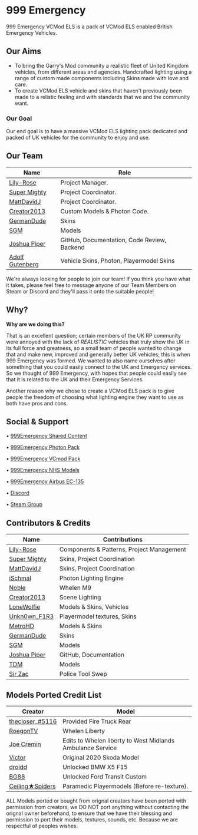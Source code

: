 # 999 Emergency

999 Emergency VCMod ELS is a pack of VCMod ELS enabled British Emergency Vehicles.

## Our Aims

- To bring the Garry's Mod community a realistic fleet of United Kingdom vehicles, from different areas and agencies. Handcrafted lighting using a range of custom made components including Skins made with love and care.
- To create VCMod ELS vehicle and skins that haven't previously been made to a relistic feeling and with standards that we and the community want.

### Our Goal

Our end goal is to have a massive VCMod ELS lighting pack dedicated and packed of UK vehicles for the community to enjoy and use.

## Our Team

| Name | Role |
| --- | --- |
| [Lily-Rose](https://steamcommunity.com/id/OfficialPhotonThot) | Project Manager. |
| [Super Mighty](https://github.com/SuperMighty1) | Project Coordinator. |
| [MattDavidJ](https://steamcommunity.com/profiles/76561198230436120) | Project Coordinator. |
| [Creator2013](https://steamcommunity.com/id/creator_2013) | Custom Models & Photon Code. |
| [GermanDude](https://steamcommunity.com/id/theonlygermandude) | Skins |
| [SGM](https://github.com/SentryGunMan) | Models |
| [Joshua Piper](https://github.com/JoshPiper) | GitHub, Documentation, Code Review, Backend |
| [Adolf Gutenberg](https://steamcommunity.com/id/AdolfGutenberg) | Vehicle Skins, Photon, Playermodel Skins |

We're always looking for people to join our team! If you think you have what it takes, please feel free to message anyone of our Team Members on Steam or Discord and they'll pass it onto the suitable people!

## Why?

**Why are we doing this?**

That is an excellent question; certain members of the UK RP community were annoyed with the lack of *REALISTIC* vehicles that truly show the UK in its full force and greatness, so a small team of people wanted to change that and make new, improved and generally better UK vehicles; this is when 999 Emergency was formed.
We wanted to also name ourselves after something that you could easily connect to the UK and Emergency services. So we thought of 999 Emergency, with hopes that people could easily see that it is related to the UK and their Emergency Services.

Another reason why we chose to create a VCMod ELS pack is to give people the freedom of choosing what lighting engine they want to use as both have pros and cons.

## Social & Support

• [999Emergency Shared Content](https://steamcommunity.com/sharedfiles/filedetails/?id=2475153328) 

• [999Emergency Photon Pack](https://steamcommunity.com/sharedfiles/filedetails/?id=2176739978)

• [999Emergency VCmod Pack](https://steamcommunity.com/sharedfiles/filedetails/?id=2475804504) 

• [999Emergency NHS Models](https://steamcommunity.com/sharedfiles/filedetails/?id=2410835801)

• [999Emergency Airbus EC-135](https://steamcommunity.com/sharedfiles/filedetails/?id=2415969002)

• [Discord](https://discord.gg/4cBZ6bN)

• [Steam Group](https://steamcommunity.com/groups/999Emergency)

## Contributors & Credits
| Name | Contributions |
| --- | --- |
| [Lily-Rose](https://steamcommunity.com/id/OfficialPhotonThot) | Components & Patterns, Project Management |
| [Super Mighty](https://github.com/SuperMighty1) | Skins, Project Coordination |
| [MattDavidJ](https://steamcommunity.com/profiles/76561198230436120) | Skins, Project Coordination |
| [iSchmal](https://github.com/ischmal) | Photon Lighting Engine |
| [Noble](https://github.com/Noble-N9) | Whelen M9 |
| [Creator2013](https://steamcommunity.com/id/creator_2013) | Scene Lighting |
| [LoneWolfie](https://steamcommunity.com/id/LoneBalto) | Models & Skins, Vehicles |
| [Unkn0wn_F1R3](https://steamcommunity.com/id/Unkn0wn_F1R3) | Playermodel textures, Skins |
| [MetroHD](https://steamcommunity.com/id/MetroHD) | Models & Skins |
| [GermanDude](https://steamcommunity.com/id/theonlygermandude) | Skins |
| [SGM](https://github.com/SentryGunMan) | Models |
| [Joshua Piper](https://github.com/JoshPiper) | GitHub, Documentation |
| [TDM](https://steamcommunity.com/id/TheDanishMaster) | Models |
| [Sir Zac](https://steamcommunity.com/id/sir_zac/) | Police Tool Swep |


## Models Ported Credit List
| Creator | Model |
| --- | --- |
| [thecloser_#5116]() | Provided Fire Truck Rear | New Fire Truck  | 
| [RoegonTV](https://www.lcpdfr.com/downloads/dev-resources/lightbars/17206-whelen-liberty/) | Whelen Liberty |
| [Joe Cremin]() | Edits to Whelen liberty to West Midlands Ambulance Service | 2018 Fiat Ducato  | 
| [Victor](https://www.gta5-mods.com/vehicles/skoda-octavia-combi-replace-unlocked) | Original 2020 Skoda Model |
| [droidd]() | Unlocked BMW X5 F15  |
| [BG88]() | Unlocked Ford Transit Custom  |
| [Ceiling★Spiders](https://steamcommunity.com/id/Merissaze) | Paramedic Playermodels (Before re-texture).  |

ALL Models ported or bought from orignal creators have been ported with permission from creators, we DO NOT port anything without contacting the orignal owner beforehand, to ensure that we have their blessing and permission to port their models, textures, sounds, etc. Because we are respectful of peoples wishes.

